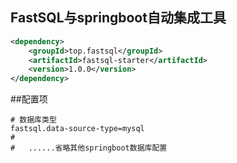 ## FastSQL与springboot自动集成工具

```xml
<dependency>
    <groupId>top.fastsql</groupId>
    <artifactId>fastsql-starter</artifactId>
    <version>1.0.0</version>
</dependency>
```

##配置项

```properties
# 数据库类型
fastsql.data-source-type=mysql
#
#   ......省略其他springboot数据库配置

```
